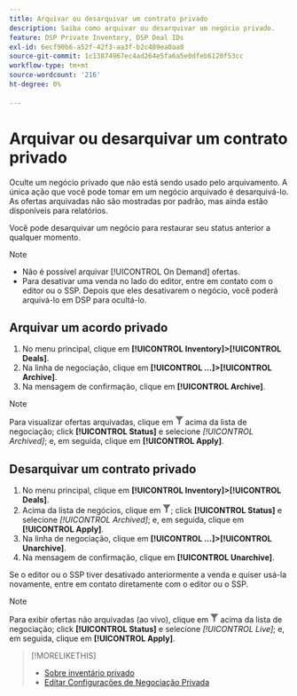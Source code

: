 ```yaml
---
title: Arquivar ou desarquivar um contrato privado
description: Saiba como arquivar ou desarquivar um negócio privado.
feature: DSP Private Inventory, DSP Deal IDs
exl-id: 6ecf90b6-a52f-42f3-aa3f-b2c489ea0aa8
source-git-commit: 1c13874967ec4ad264e5fa6a5e0dfeb6120f53cc
workflow-type: tm+mt
source-wordcount: '216'
ht-degree: 0%

---
```


# Arquivar ou desarquivar um contrato privado

Oculte um negócio privado que não está sendo usado pelo arquivamento. A única ação que você pode tomar em um negócio arquivado é desarquivá-lo. As ofertas arquivadas não são mostradas por padrão, mas ainda estão disponíveis para relatórios.

Você pode desarquivar um negócio para restaurar seu status anterior a qualquer momento.

>[!NOTE]
>
>* Não é possível arquivar [!UICONTROL On Demand] ofertas.
>* Para desativar uma venda no lado do editor, entre em contato com o editor ou o SSP. Depois que eles desativarem o negócio, você poderá arquivá-lo em DSP para ocultá-lo.


## Arquivar um acordo privado

1. No menu principal, clique em **[!UICONTROL Inventory]>[!UICONTROL Deals]**.
1. Na linha de negociação, clique em **[!UICONTROL ...]>[!UICONTROL Archive]**.
1. Na mensagem de confirmação, clique em **[!UICONTROL Archive]**.

>[!NOTE]
>
>Para visualizar ofertas arquivadas, clique em ![Filtro](/help/dsp/assets/filter.png) acima da lista de negociação; click **[!UICONTROL Status]** e selecione *[!UICONTROL Archived]*; e, em seguida, clique em **[!UICONTROL Apply]**.<!-- Verify the text to apply the filter(s).)-->

## Desarquivar um contrato privado

1. No menu principal, clique em **[!UICONTROL Inventory]>[!UICONTROL Deals]**.
1. Acima da lista de negócios, clique em ![Filtro](/help/dsp/assets/filter.png); click **[!UICONTROL Status]** e selecione *[!UICONTROL Archived]*; e, em seguida, clique em **[!UICONTROL Apply]**.<!-- Verify the text to apply the filter(s).)-->
1. Na linha de negociação, clique em **[!UICONTROL ...]>[!UICONTROL Unarchive]**.
1. Na mensagem de confirmação, clique em **[!UICONTROL Unarchive]**.

Se o editor ou o SSP tiver desativado anteriormente a venda e quiser usá-la novamente, entre em contato diretamente com o editor ou o SSP.

>[!NOTE]
>
>Para exibir ofertas não arquivadas (ao vivo), clique em ![Filtro](/help/dsp/assets/filter.png) acima da lista de negociação; click **[!UICONTROL Status]** e selecione *[!UICONTROL Live]*; e, em seguida, clique em **[!UICONTROL Apply]**.<!-- Verify the text to apply the filter(s).)-->

>[!MORELIKETHIS]
>
>* [Sobre inventário privado](private-inventory-about.md)
>* [Editar Configurações de Negociação Privada](/help/dsp/inventory/deal-id-edit.md)

